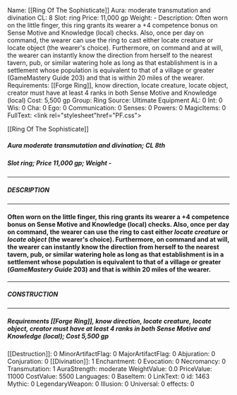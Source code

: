 Name: [[Ring Of The Sophisticate]]
Aura: moderate transmutation and divination
CL: 8
Slot: ring
Price: 11,000 gp
Weight: -
Description: Often worn on the little finger, this ring grants its wearer a +4 competence bonus on Sense Motive and Knowledge (local) checks. Also, once per day on command, the wearer can use the ring to cast either locate creature or locate object (the wearer's choice). Furthermore, on command and at will, the wearer can instantly know the direction from herself to the nearest tavern, pub, or similar watering hole as long as that establishment is in a settlement whose population is equivalent to that of a village or greater (GameMastery Guide 203) and that is within 20 miles of the wearer.
Requirements: [[Forge Ring]], know direction, locate creature, locate object, creator must have at least 4 ranks in both Sense Motive and Knowledge (local)
Cost: 5,500 gp
Group: Ring
Source: Ultimate Equipment
AL: 0
Int: 0
Wis: 0
Cha: 0
Ego: 0
Communication: 0
Senses: 0
Powers: 0
MagicItems: 0
FullText: <link rel="stylesheet"href="PF.css"><div class="heading"><p class="alignleft">[[Ring Of The Sophisticate]]</p><div style="clear: both;"></div></div><div><h5><b>Aura </b>moderate transmutation and divination; <b>CL </b>8th</h5><h5><b>Slot </b>ring; <b>Price </b>11,000 gp; <b>Weight </b>-</h5></div><hr/><div><h5><b>DESCRIPTION</b></h5></div><hr/><div><h4><p>Often worn on the little finger, this ring grants its wearer a +4 competence bonus on Sense Motive and Knowledge (local) checks. Also, once per day on command, the wearer can use the ring to cast either <i>locate creature</i> or <i>locate object</i> (the wearer's choice). Furthermore, on command and at will, the wearer can instantly know the direction from herself to the nearest tavern, pub, or similar watering hole as long as that establishment is in a settlement whose population is equivalent to that of a village or greater (<i>GameMastery Guide</i> 203) and that is within 20 miles of the wearer.</p></h4></div><hr/><div><h5><b>CONSTRUCTION</b></h5></div><hr/><div><h5><b>Requirements </b>[[Forge Ring]], <i>know direction</i>, <i>locate creature</i>, <i>locate object</i>, creator must have at least 4 ranks in both Sense Motive and Knowledge (local); <b>Cost </b>5,500 gp</h5></div>
[[Destruction]]: 0
MinorArtifactFlag: 0
MajorArtifactFlag: 0
Abjuration: 0
Conjuration: 0
[[Divination]]: 1
Enchantment: 0
Evocation: 0
Necromancy: 0
Transmutation: 1
AuraStrength: moderate
WeightValue: 0.0
PriceValue: 11000
CostValue: 5500
Languages: 0
BaseItem: 0
LinkText: 0
id: 1463
Mythic: 0
LegendaryWeapon: 0
Illusion: 0
Universal: 0
effects: 0
